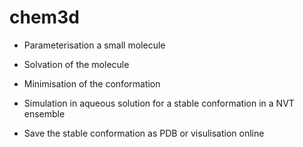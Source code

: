 # chem3d

- Parameterisation a small molecule

- Solvation of the molecule

- Minimisation of the conformation

- Simulation in aqueous solution for a stable conformation in a NVT ensemble

- Save the stable conformation as PDB or visulisation online

